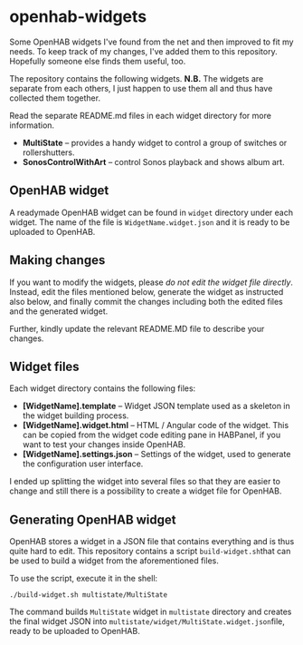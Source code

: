 # openhab-widgets
Some OpenHAB widgets I've found from the net and then improved to fit my needs. To keep track of my changes, I've added them to this repository. Hopefully someone else finds them useful, too.

The repository contains the following widgets. **N.B.** The widgets are separate from each others, I just happen to use them all and thus have collected them together.

Read the separate README.md files in each widget directory for more information.

* **MultiState** – provides a handy widget to control a group of switches or rollershutters.
* **SonosControlWithArt** – control Sonos playback and shows album art.

## OpenHAB widget

A readymade OpenHAB widget can be found in `widget` directory under each widget. The name of the file is `WidgetName.widget.json` and it is ready to be uploaded to OpenHAB.

## Making changes

If you want to modify the widgets, please *do not edit the widget file directly*. Instead, edit the files mentioned below, generate the widget as instructed also below, and finally commit the changes including both the edited files and the generated widget.

Further, kindly update the relevant README.MD file to describe your changes.

## Widget files

Each widget directory contains the following files:

* **[WidgetName].template** – Widget JSON template used as a skeleton in the widget building process.
* **[WidgetName].widget.html** – HTML / Angular code of the widget. This can be copied from the widget code editing pane in HABPanel, if you want to test your changes inside OpenHAB.
* **[WidgetName].settings.json** – Settings of the widget, used to generate the configuration user interface.

I ended up splitting the widget into several files so that they are easier to change and still there is a possibility to create a widget file for OpenHAB.

## Generating OpenHAB widget

OpenHAB stores a widget in a JSON file that contains everything and is thus quite hard to edit. This repository contains a script `build-widget.sh`that can be used to build a widget from the aforementioned files.

To use the script, execute it in the shell:

`./build-widget.sh multistate/MultiState`

The command builds `MultiState` widget in `multistate` directory and creates the final widget JSON into `multistate/widget/MultiState.widget.json`file, ready to be uploaded to OpenHAB.
